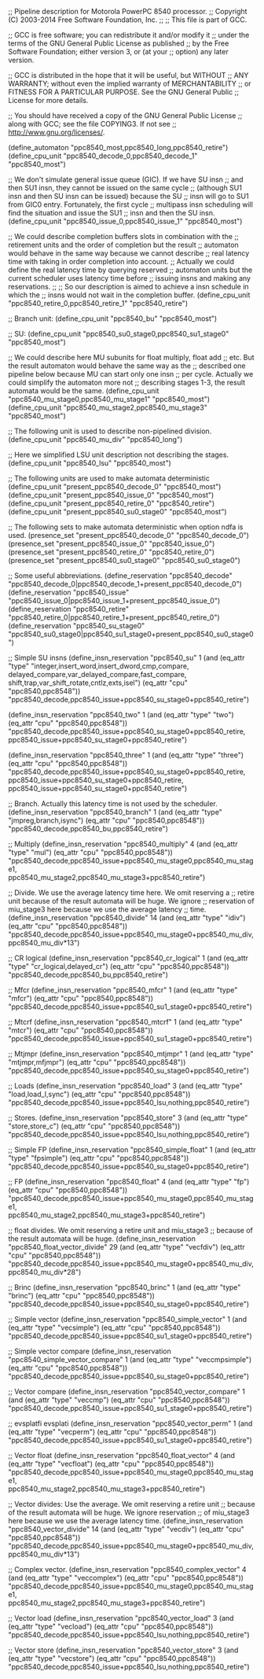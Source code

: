 ;; Pipeline description for Motorola PowerPC 8540 processor.
;;   Copyright (C) 2003-2014 Free Software Foundation, Inc.
;;
;; This file is part of GCC.

;; GCC is free software; you can redistribute it and/or modify it
;; under the terms of the GNU General Public License as published
;; by the Free Software Foundation; either version 3, or (at your
;; option) any later version.

;; GCC is distributed in the hope that it will be useful, but WITHOUT
;; ANY WARRANTY; without even the implied warranty of MERCHANTABILITY
;; or FITNESS FOR A PARTICULAR PURPOSE.  See the GNU General Public
;; License for more details.

;; You should have received a copy of the GNU General Public License
;; along with GCC; see the file COPYING3.  If not see
;; <http://www.gnu.org/licenses/>.

(define_automaton "ppc8540_most,ppc8540_long,ppc8540_retire")
(define_cpu_unit "ppc8540_decode_0,ppc8540_decode_1" "ppc8540_most")

;; We don't simulate general issue queue (GIC).  If we have SU insn
;; and then SU1 insn, they cannot be issued on the same cycle
;; (although SU1 insn and then SU insn can be issued) because the SU
;; insn will go to SU1 from GIC0 entry.  Fortunately, the first cycle
;; multipass insn scheduling will find the situation and issue the SU1
;; insn and then the SU insn.
(define_cpu_unit "ppc8540_issue_0,ppc8540_issue_1"   "ppc8540_most")

;; We could describe completion buffers slots in combination with the
;; retirement units and the order of completion but the result
;; automaton would behave in the same way because we cannot describe
;; real latency time with taking in order completion into account.
;; Actually we could define the real latency time by querying reserved
;; automaton units but the current scheduler uses latency time before
;; issuing insns and making any reservations.
;;
;; So our description is aimed to achieve a insn schedule in which the
;; insns would not wait in the completion buffer.
(define_cpu_unit "ppc8540_retire_0,ppc8540_retire_1" "ppc8540_retire")

;; Branch unit:
(define_cpu_unit "ppc8540_bu" "ppc8540_most")

;; SU:
(define_cpu_unit "ppc8540_su0_stage0,ppc8540_su1_stage0" "ppc8540_most")

;; We could describe here MU subunits for float multiply, float add
;; etc.  But the result automaton would behave the same way as the
;; described one pipeline below because MU can start only one insn
;; per cycle.  Actually we could simplify the automaton more not
;; describing stages 1-3, the result automata would be the same.
(define_cpu_unit "ppc8540_mu_stage0,ppc8540_mu_stage1" "ppc8540_most")
(define_cpu_unit "ppc8540_mu_stage2,ppc8540_mu_stage3" "ppc8540_most")

;; The following unit is used to describe non-pipelined division.
(define_cpu_unit "ppc8540_mu_div" "ppc8540_long")

;; Here we simplified LSU unit description not describing the stages.
(define_cpu_unit "ppc8540_lsu" "ppc8540_most")

;; The following units are used to make automata deterministic
(define_cpu_unit "present_ppc8540_decode_0" "ppc8540_most")
(define_cpu_unit "present_ppc8540_issue_0" "ppc8540_most")
(define_cpu_unit "present_ppc8540_retire_0" "ppc8540_retire")
(define_cpu_unit "present_ppc8540_su0_stage0" "ppc8540_most")

;; The following sets to make automata deterministic when option ndfa is used.
(presence_set "present_ppc8540_decode_0" "ppc8540_decode_0")
(presence_set "present_ppc8540_issue_0" "ppc8540_issue_0")
(presence_set "present_ppc8540_retire_0" "ppc8540_retire_0")
(presence_set "present_ppc8540_su0_stage0" "ppc8540_su0_stage0")

;; Some useful abbreviations.
(define_reservation "ppc8540_decode"
    "ppc8540_decode_0|ppc8540_decode_1+present_ppc8540_decode_0")
(define_reservation "ppc8540_issue"
    "ppc8540_issue_0|ppc8540_issue_1+present_ppc8540_issue_0")
(define_reservation "ppc8540_retire"
   "ppc8540_retire_0|ppc8540_retire_1+present_ppc8540_retire_0")
(define_reservation "ppc8540_su_stage0"
   "ppc8540_su0_stage0|ppc8540_su1_stage0+present_ppc8540_su0_stage0")

;; Simple SU insns
(define_insn_reservation "ppc8540_su" 1
  (and (eq_attr "type" "integer,insert_word,insert_dword,cmp,compare,\
                        delayed_compare,var_delayed_compare,fast_compare,\
                        shift,trap,var_shift_rotate,cntlz,exts,isel")
       (eq_attr "cpu" "ppc8540,ppc8548"))
  "ppc8540_decode,ppc8540_issue+ppc8540_su_stage0+ppc8540_retire")

(define_insn_reservation "ppc8540_two" 1
  (and (eq_attr "type" "two")
       (eq_attr "cpu" "ppc8540,ppc8548"))
  "ppc8540_decode,ppc8540_issue+ppc8540_su_stage0+ppc8540_retire,\
   ppc8540_issue+ppc8540_su_stage0+ppc8540_retire")

(define_insn_reservation "ppc8540_three" 1
  (and (eq_attr "type" "three")
       (eq_attr "cpu" "ppc8540,ppc8548"))
  "ppc8540_decode,ppc8540_issue+ppc8540_su_stage0+ppc8540_retire,\
   ppc8540_issue+ppc8540_su_stage0+ppc8540_retire,\
   ppc8540_issue+ppc8540_su_stage0+ppc8540_retire")

;; Branch.  Actually this latency time is not used by the scheduler.
(define_insn_reservation "ppc8540_branch" 1
  (and (eq_attr "type" "jmpreg,branch,isync")
       (eq_attr "cpu" "ppc8540,ppc8548"))
  "ppc8540_decode,ppc8540_bu,ppc8540_retire")

;; Multiply
(define_insn_reservation "ppc8540_multiply" 4
  (and (eq_attr "type" "mul")
       (eq_attr "cpu" "ppc8540,ppc8548"))
  "ppc8540_decode,ppc8540_issue+ppc8540_mu_stage0,ppc8540_mu_stage1,\
   ppc8540_mu_stage2,ppc8540_mu_stage3+ppc8540_retire")

;; Divide.  We use the average latency time here.  We omit reserving a
;; retire unit because of the result automata will be huge.  We ignore
;; reservation of miu_stage3 here because we use the average latency
;; time.
(define_insn_reservation "ppc8540_divide" 14
  (and (eq_attr "type" "idiv")
       (eq_attr "cpu" "ppc8540,ppc8548"))
  "ppc8540_decode,ppc8540_issue+ppc8540_mu_stage0+ppc8540_mu_div,\
   ppc8540_mu_div*13")

;; CR logical
(define_insn_reservation "ppc8540_cr_logical" 1
  (and (eq_attr "type" "cr_logical,delayed_cr")
       (eq_attr "cpu" "ppc8540,ppc8548"))
  "ppc8540_decode,ppc8540_bu,ppc8540_retire")

;; Mfcr
(define_insn_reservation "ppc8540_mfcr" 1
  (and (eq_attr "type" "mfcr")
       (eq_attr "cpu" "ppc8540,ppc8548"))
  "ppc8540_decode,ppc8540_issue+ppc8540_su1_stage0+ppc8540_retire")

;; Mtcrf
(define_insn_reservation "ppc8540_mtcrf" 1
  (and (eq_attr "type" "mtcr")
       (eq_attr "cpu" "ppc8540,ppc8548"))
  "ppc8540_decode,ppc8540_issue+ppc8540_su1_stage0+ppc8540_retire")

;; Mtjmpr
(define_insn_reservation "ppc8540_mtjmpr" 1
  (and (eq_attr "type" "mtjmpr,mfjmpr")
       (eq_attr "cpu" "ppc8540,ppc8548"))
  "ppc8540_decode,ppc8540_issue+ppc8540_su_stage0+ppc8540_retire")

;; Loads
(define_insn_reservation "ppc8540_load" 3
  (and (eq_attr "type" "load,load_l,sync")
       (eq_attr "cpu" "ppc8540,ppc8548"))
  "ppc8540_decode,ppc8540_issue+ppc8540_lsu,nothing,ppc8540_retire")

;; Stores.
(define_insn_reservation "ppc8540_store" 3
  (and (eq_attr "type" "store,store_c")
       (eq_attr "cpu" "ppc8540,ppc8548"))
  "ppc8540_decode,ppc8540_issue+ppc8540_lsu,nothing,ppc8540_retire")

;; Simple FP
(define_insn_reservation "ppc8540_simple_float" 1
  (and (eq_attr "type" "fpsimple")
       (eq_attr "cpu" "ppc8540,ppc8548"))
  "ppc8540_decode,ppc8540_issue+ppc8540_su_stage0+ppc8540_retire")

;; FP
(define_insn_reservation "ppc8540_float" 4
  (and (eq_attr "type" "fp")
       (eq_attr "cpu" "ppc8540,ppc8548"))
  "ppc8540_decode,ppc8540_issue+ppc8540_mu_stage0,ppc8540_mu_stage1,\
   ppc8540_mu_stage2,ppc8540_mu_stage3+ppc8540_retire")

;; float divides.  We omit reserving a retire unit and miu_stage3
;; because of the result automata will be huge.
(define_insn_reservation "ppc8540_float_vector_divide" 29
  (and (eq_attr "type" "vecfdiv")
       (eq_attr "cpu" "ppc8540,ppc8548"))
  "ppc8540_decode,ppc8540_issue+ppc8540_mu_stage0+ppc8540_mu_div,\
   ppc8540_mu_div*28")

;; Brinc
(define_insn_reservation "ppc8540_brinc" 1
  (and (eq_attr "type" "brinc")
       (eq_attr "cpu" "ppc8540,ppc8548"))
  "ppc8540_decode,ppc8540_issue+ppc8540_su_stage0+ppc8540_retire")

;; Simple vector
(define_insn_reservation "ppc8540_simple_vector" 1
  (and (eq_attr "type" "vecsimple")
       (eq_attr "cpu" "ppc8540,ppc8548"))
  "ppc8540_decode,ppc8540_issue+ppc8540_su1_stage0+ppc8540_retire")

;; Simple vector compare
(define_insn_reservation "ppc8540_simple_vector_compare" 1
  (and (eq_attr "type" "veccmpsimple")
       (eq_attr "cpu" "ppc8540,ppc8548"))
  "ppc8540_decode,ppc8540_issue+ppc8540_su_stage0+ppc8540_retire")

;; Vector compare
(define_insn_reservation "ppc8540_vector_compare" 1
  (and (eq_attr "type" "veccmp")
       (eq_attr "cpu" "ppc8540,ppc8548"))
  "ppc8540_decode,ppc8540_issue+ppc8540_su1_stage0+ppc8540_retire")

;; evsplatfi evsplati
(define_insn_reservation "ppc8540_vector_perm" 1
  (and (eq_attr "type" "vecperm")
       (eq_attr "cpu" "ppc8540,ppc8548"))
  "ppc8540_decode,ppc8540_issue+ppc8540_su1_stage0+ppc8540_retire")

;; Vector float
(define_insn_reservation "ppc8540_float_vector" 4
  (and (eq_attr "type" "vecfloat")
       (eq_attr "cpu" "ppc8540,ppc8548"))
  "ppc8540_decode,ppc8540_issue+ppc8540_mu_stage0,ppc8540_mu_stage1,\
   ppc8540_mu_stage2,ppc8540_mu_stage3+ppc8540_retire")

;; Vector divides: Use the average.  We omit reserving a retire unit
;; because of the result automata will be huge.  We ignore reservation
;; of miu_stage3 here because we use the average latency time.
(define_insn_reservation "ppc8540_vector_divide" 14
  (and (eq_attr "type" "vecdiv")
       (eq_attr "cpu" "ppc8540,ppc8548"))
  "ppc8540_decode,ppc8540_issue+ppc8540_mu_stage0+ppc8540_mu_div,\
   ppc8540_mu_div*13")

;; Complex vector.
(define_insn_reservation "ppc8540_complex_vector" 4
  (and (eq_attr "type" "veccomplex")
       (eq_attr "cpu" "ppc8540,ppc8548"))
  "ppc8540_decode,ppc8540_issue+ppc8540_mu_stage0,ppc8540_mu_stage1,\
   ppc8540_mu_stage2,ppc8540_mu_stage3+ppc8540_retire")

;; Vector load
(define_insn_reservation "ppc8540_vector_load" 3
  (and (eq_attr "type" "vecload")
       (eq_attr "cpu" "ppc8540,ppc8548"))
  "ppc8540_decode,ppc8540_issue+ppc8540_lsu,nothing,ppc8540_retire")

;; Vector store
(define_insn_reservation "ppc8540_vector_store" 3
  (and (eq_attr "type" "vecstore")
       (eq_attr "cpu" "ppc8540,ppc8548"))
  "ppc8540_decode,ppc8540_issue+ppc8540_lsu,nothing,ppc8540_retire")
